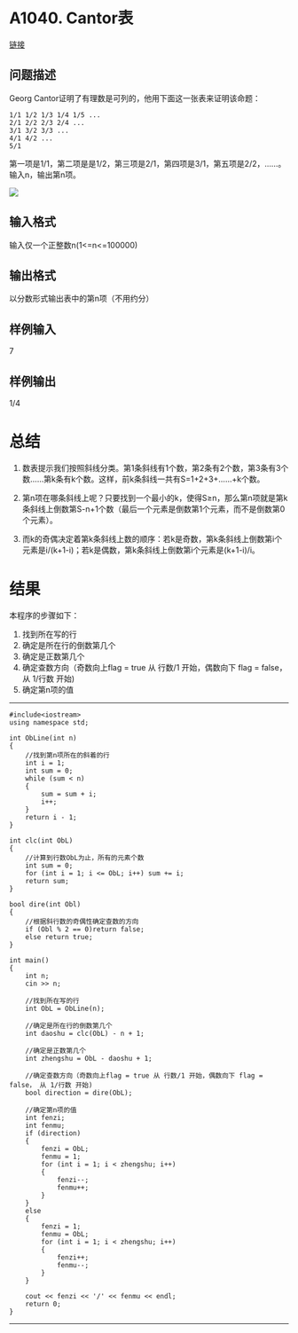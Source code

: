 # A1040. Cantor表

[链接](http://www.tsinsen.com/A1040)

## 问题描述

Georg Cantor证明了有理数是可列的，他用下面这一张表来证明该命题：

	1/1 1/2 1/3 1/4 1/5 ...
	2/1 2/2 2/3 2/4 ...
	3/1 3/2 3/3 ...
	4/1 4/2 ...
	5/1

第一项是1/1，第二项是是1/2，第三项是2/1，第四项是3/1，第五项是2/2，……。输入n，输出第n项。

![](https://i.imgur.com/5iSDlDR.jpg)

## 输入格式

输入仅一个正整数n(1<=n<=100000)

## 输出格式

以分数形式输出表中的第n项（不用约分）

## 样例输入

7

## 样例输出

1/4

# 总结

1. 数表提示我们按照斜线分类。第1条斜线有1个数，第2条有2个数，第3条有3个数……第k条有k个数。这样，前k条斜线一共有S=1+2+3+……+k个数。

2. 第n项在哪条斜线上呢？只要找到一个最小的k，使得S≥n，那么第n项就是第k条斜线上倒数第S-n+1个数（最后一个元素是倒数第1个元素，而不是倒数第0个元素）。

3. 而k的奇偶决定着第k条斜线上数的顺序：若k是奇数，第k条斜线上倒数第i个元素是i/(k+1-i)；若k是偶数，第k条斜线上倒数第i个元素是(k+1-i)/i。


# 结果

本程序的步骤如下：
1. 找到所在写的行
2. 确定是所在行的倒数第几个
3. 确定是正数第几个
4. 确定查数方向（奇数向上flag = true 从 行数/1 开始，偶数向下 flag = false， 从 1/行数 开始)
5. 确定第n项的值

---

	#include<iostream>
	using namespace std;
	
	int ObLine(int n)
	{
		//找到第n项所在的斜着的行
		int i = 1;
		int sum = 0;
		while (sum < n)
		{
			sum = sum + i;
			i++;
		}
		return i - 1;
	}
	
	int clc(int ObL)
	{
		//计算到行数ObL为止，所有的元素个数
		int sum = 0;
		for (int i = 1; i <= ObL; i++) sum += i;
		return sum;
	}
	
	bool dire(int Obl)
	{
		//根据斜行数的奇偶性确定查数的方向
		if (Obl % 2 == 0)return false;
		else return true;
	}
	
	int main()
	{
		int n;
		cin >> n;
	
		//找到所在写的行
		int ObL = ObLine(n);
	
		//确定是所在行的倒数第几个
		int daoshu = clc(ObL) - n + 1;
	
		//确定是正数第几个
		int zhengshu = ObL - daoshu + 1;
	
		//确定查数方向（奇数向上flag = true 从 行数/1 开始，偶数向下 flag = false， 从 1/行数 开始)
		bool direction = dire(ObL);
	
		//确定第n项的值
		int fenzi;
		int fenmu;
		if (direction)
		{
			fenzi = ObL;
			fenmu = 1;
			for (int i = 1; i < zhengshu; i++)
			{
				fenzi--;
				fenmu++;
			}
		}
		else
		{
			fenzi = 1;
			fenmu = ObL;
			for (int i = 1; i < zhengshu; i++)
			{
				fenzi++;
				fenmu--;
			}
		}
	
		cout << fenzi << '/' << fenmu << endl;
		return 0;
	}

---
